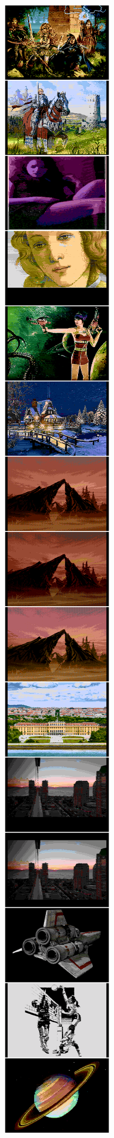 [![](ValiantHeroes.png)](https://github.com/ivop/rc-archive/raw/master/V/ValiantHeroes.xex)
[![](ValiantKnight.png)](https://github.com/ivop/rc-archive/raw/master/V/ValiantKnight.xex)
[![](vanilla.png)](https://github.com/ivop/rc-archive/raw/master/V/vanilla.xex)
[![](Venus2-CU.png)](https://github.com/ivop/rc-archive/raw/master/V/Venus2-CU.xex)
[![](VenusGotAGun.png)](https://github.com/ivop/rc-archive/raw/master/V/VenusGotAGun.xex)
[![](VermontWinter.png)](https://github.com/ivop/rc-archive/raw/master/V/VermontWinter.xex)
[![](Version1.png)](https://github.com/ivop/rc-archive/raw/master/V/Version1.xex)
[![](Version2.png)](https://github.com/ivop/rc-archive/raw/master/V/Version2.xex)
[![](Version3.png)](https://github.com/ivop/rc-archive/raw/master/V/Version3.xex)
[![](vienna.png)](https://github.com/ivop/rc-archive/raw/master/V/vienna.xex)
[![](vina-1.png)](https://github.com/ivop/rc-archive/raw/master/V/vina-1.xex)
[![](vina-2.png)](https://github.com/ivop/rc-archive/raw/master/V/vina-2.xex)
[![](Viper.png)](https://github.com/ivop/rc-archive/raw/master/V/Viper.xex)
[![](Volleyball--.png)](https://github.com/ivop/rc-archive/raw/master/V/Volleyball--.xex)
[![](Voyager2Saturn.png)](https://github.com/ivop/rc-archive/raw/master/V/Voyager2Saturn.xex)
